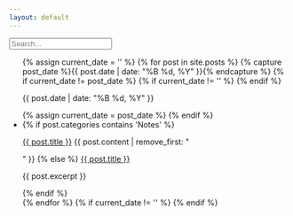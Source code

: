 ```yaml
---
layout: default
---
```


<div class="searchInput">
  <input type="text" id="search-input" placeholder="Search...">
    <p id="p-result-count" style="margin-top: 0px;"><span id="result-count"></span></p>
    <div class="resultBox">
      <!-- here list are inserted from javascript -->
  </div>
</div>

<ul id="post-list">
  {% assign current_date = '' %}
  {% for post in site.posts %}
    {% capture post_date %}{{ post.date | date: "%B %d, %Y" }}{% endcapture %}
    {% if current_date != post_date %}
      {% if current_date != '' %}
      {% endif %}
      <div class="date-separator"><p>{{ post.date | date: "%B %d, %Y" }}</p></div>
    {% assign current_date = post_date %}
    {% endif %}
    <li class="post-item" data-tags="{{ post.tags | join: ' ' }}" data-categories="{{ post.categories | join: ' ' }}">
      {% if post.categories contains 'Notes' %}
       <p><a class="title" href="{{ site.baseurl }}{{ post.url | xml_escape }}">{{ post.title }}</a> {{ post.content | remove_first: "<p>" }}
      {% else %}
       <a href="{{ site.baseurl }}{{ post.url | xml_escape }}">{{ post.title }}</a>
        <p>{{ post.excerpt }}</p>
      {% endif %}
    </li>
  {% endfor %}
  {% if current_date != '' %}
  {% endif %}
</ul>


<script>
// Highlight function
function highlightMatch(text, query) {
  var regex = new RegExp(query, 'gi');
  return text.replace(regex, function (match) {
    return '<span class="highlight">' + match + '</span>';
  });
}

// Input event listener for search
const searchInput = document.getElementById('search-input');
const resultBox = document.querySelector('.resultBox');
const postItems = document.querySelectorAll('.post-item');
const dateSeparators = document.querySelectorAll('.date-separator');

searchInput.addEventListener('input', function () {
  const searchQuery = searchInput.value.toLowerCase();

  postItems.forEach(postItem => {
    const title = postItem.querySelector('a');
    const content = postItem.querySelector('p');
    const tags = postItem.getAttribute('data-tags').toLowerCase();
    const categories = postItem.getAttribute('data-categories').toLowerCase();

    const titleText = title.textContent.toLowerCase();
    const contentText = content.textContent.toLowerCase();

    const titleHighlighted = highlightMatch(titleText, searchQuery);
    const contentHighlighted = highlightMatch(contentText, searchQuery);

    title.innerHTML = searchQuery ? titleHighlighted : titleText;
    content.innerHTML = searchQuery ? contentHighlighted : contentText;

    const isVisible = (
      titleText.includes(searchQuery) ||
      contentText.includes(searchQuery) ||
      tags.includes(searchQuery) ||
      categories.includes(searchQuery)
    );

    postItem.style.display = isVisible ? 'block' : 'none';
  });

  dateSeparators.forEach(separator => {
    const associatedPosts = separator.nextElementSibling.querySelectorAll('.post-item');
    const visibleAssociatedPosts = Array.from(associatedPosts).filter(postItem => postItem.style.display !== 'none');
    separator.style.display = visibleAssociatedPosts.length > 0 ? 'block' : 'none';
  });
});
</script>
<script src="/js/suggest.js"></script>
